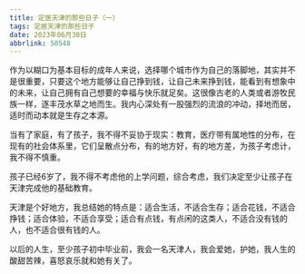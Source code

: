 ```yaml
---
title: 定居天津的那些日子（一）
tags: 定居天津的那些日子
date: 2023年06月30日
abbrlink: 50548
---
```

作为以糊口为基本目标的成年人来说，选择哪个城市作为自己的落脚地，其实并不是很重要，只要这个地方能够让自己挣到钱，让自己未来挣到钱，能看到有想象中的未来，让自己拥有自己想要的幸福与快乐就足矣。这很像古老的人类或者游牧民族一样，逐丰茂水草之地而生。我内心深处有一股强烈的流浪的冲动，择地而居，适时而动本就是生存之本源。

当有了家庭，有了孩子，我不得不妥协于现实：教育，医疗带有属地性的分布，在现有的社会体系里，它们呈散点分布，有的地方好，有的地方差，为孩子考虑计，我不得不慎重。

孩子已经6岁了，我不得不考虑他的上学问题，综合考虑，我们决定至少让孩子在天津完成他的基础教育。

天津是个好地方，我总结她的特点是：适合生活，不适合生存；适合花钱，不适合挣钱；适合体验，不适合享受；适合有点钱，有点闲的这类人，不适合没有钱的人，也不适合很有钱的人。

以后的人生，至少孩子初中毕业前，我会一名天津人，我会爱她，护她，我人生的酸甜苦辣，喜怒哀乐就和她有关了。